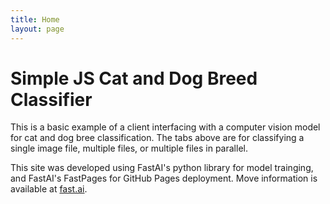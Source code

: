 ```yaml
---
title: Home
layout: page
---
```


# Simple JS Cat and Dog Breed Classifier

This is a basic example of a client interfacing with a computer vision model for cat and dog bree classification. The tabs above are for classifying a single image file, multiple files, or multiple files in parallel.

This site was developed using FastAI's python library for model trainging, and FastAI's FastPages for GitHub Pages deployment. Move information is available at [fast.ai](https://course.fast.ai).
